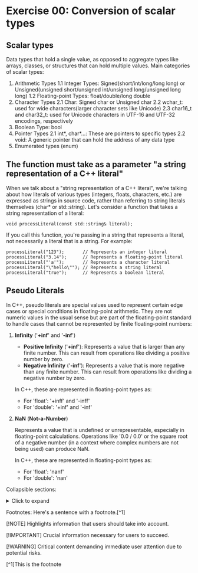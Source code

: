 # Exercise 00: Conversion of scalar types

## Scalar types

Data types that hold a single value, as opposed to aggregate types like arrays, classes, or structures that can hold multiple values.
Main categories of scalar types:
1. Arithmetic Types
	1.1 Integer Types: Signed(short/int/long/long long) or Unsigned(unsigned short/unsigned int/unsigned long/unsigned long long)
	1.2 Floating-point Types: float/double/long double
2. Character Types
	2.1 Char: Signed char or Unsigned char
	2.2 wchar_t: used for wide characters(larger character sets like Unicode)
	2.3 char16_t and char32_t: used for Unicode characters in UTF-16 and UTF-32 encodings, respectively
3. Boolean Type: bool
4. Pointer Types
	2.1 int*, char*...: These are pointers to specific types
	2.2 void: A generic pointer that can hold the address of any data type
5. Enumerated types (enum)

## The function must take as a parameter "a string representation of a C++ literal"

When we talk about a "string representation of a C++ literal", we're talking about how literals of various types (integers, floats, characters, etc.) are expressed as strings in source code, rather than referring to string literals themselves (char* or std::string).
Let's consider a function that takes a string representation of a literal:

```void processLiteral(const std::string& literal);```

If you call this function, you're passing in a string that represents a literal, not necessarily a literal that is a string. For example:
```
processLiteral("123");       // Represents an integer literal
processLiteral("3.14");      // Represents a floating-point literal
processLiteral("'a'");       // Represents a character literal
processLiteral("\"hello\""); // Represents a string literal
processLiteral("true");      // Represents a boolean literal
```
## Pseudo Literals

In C++, pseudo literals are special values used to represent certain edge cases or special conditions in floating-point arithmetic. They are not numeric values in the usual sense but are part of the floating-point standard to handle cases that cannot be represented by finite floating-point numbers:

1. **Infinity** ('**+inf**' and '**-inf**')

	* **Positive Infinity** ('**+inf**'): Represents a value that is larger than any finite number. This can result from operations like dividing a positive number by zero.
	* **Negative Infinity** ('**-inf**'): Represents a value that is more negative than any finite number. This can result from operations like dividing a negative number by zero.

	In C++, these are represented in floating-point types as:

	* For 'float': '+inff' and '-inff'
	* For 'double': '+inf' and '-inf'

2. **NaN** (**Not-a-Number**)

	Represents a value that is undefined or unrepresentable, especially in floating-point calculations. Operations like '0.0 / 0.0' or the square root of a negative number (in a context where complex numbers are not being used) can produce NaN.

	In C++, these are represented in floating-point types as:

	* For 'float': 'nanf'
	* For 'double': 'nan'


Collapsible sections:
<details>
<summary>Click to expand</summary>
Hidden content here
</details>

Footnotes:
Here's a sentence with a footnote.[^1]

[!NOTE]
Highlights information that users should take into account.


[!IMPORTANT]
Crucial information necessary for users to succeed.


[!WARNING]
Critical content demanding immediate user attention due to potential risks.

[^1]This is the footnote
